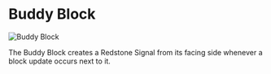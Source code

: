 # Buddy Block

![Buddy Block](block:betterwithmods:buddy_block)

The Buddy Block creates a Redstone Signal from its facing side whenever a block update occurs next to it.
